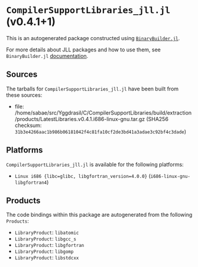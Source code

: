 # `CompilerSupportLibraries_jll.jl` (v0.4.1+1)

This is an autogenerated package constructed using [`BinaryBuilder.jl`](https://github.com/JuliaPackaging/BinaryBuilder.jl).

For more details about JLL packages and how to use them, see `BinaryBuilder.jl` [documentation](https://juliapackaging.github.io/BinaryBuilder.jl/dev/jll/).

## Sources

The tarballs for `CompilerSupportLibraries_jll.jl` have been built from these sources:

* file: /home/sabae/src/Yggdrasil/C/CompilerSupportLibraries/build/extraction/products/LatestLibraries.v0.4.1.i686-linux-gnu.tar.gz (SHA256 checksum: `31b3e4266aac1b986b06181042f4c81fa10cf2de3bd41a3adae3c92bf4c3dade`)

## Platforms

`CompilerSupportLibraries_jll.jl` is available for the following platforms:

* `Linux i686 {libc=glibc, libgfortran_version=4.0.0}` (`i686-linux-gnu-libgfortran4`)

## Products

The code bindings within this package are autogenerated from the following `Products`:

* `LibraryProduct`: `libatomic`
* `LibraryProduct`: `libgcc_s`
* `LibraryProduct`: `libgfortran`
* `LibraryProduct`: `libgomp`
* `LibraryProduct`: `libstdcxx`
